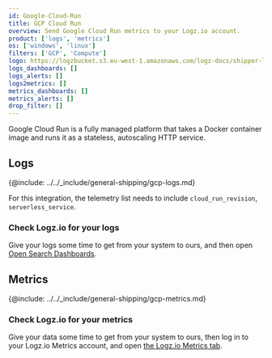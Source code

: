 ```yaml
---
id: Google-Cloud-Run
title: GCP Cloud Run
overview: Send Google Cloud Run metrics to your Logz.io account.
product: ['logs', 'metrics']
os: ['windows', 'linux']
filters: ['GCP', 'Compute']
logo: https://logzbucket.s3.eu-west-1.amazonaws.com/logz-docs/shipper-logos/cloudrun.png
logs_dashboards: []
logs_alerts: []
logs2metrics: []
metrics_dashboards: []
metrics_alerts: []
drop_filter: []
---
```



Google Cloud Run is a fully managed platform that takes a Docker container image and runs it as a stateless, autoscaling HTTP service. 

## Logs

{@include: ../../_include/general-shipping/gcp-logs.md}   

For this integration, the telemetry list needs to include `cloud_run_revision`, `serverless_service`.

### Check Logz.io for your logs

Give your logs some time to get from your system to ours, and then open [Open Search Dashboards](https://app.logz.io/#/dashboard/osd).

## Metrics

{@include: ../../_include/general-shipping/gcp-metrics.md}


### Check Logz.io for your metrics

Give your data some time to get from your system to ours, then log in to your Logz.io Metrics account, and open [the Logz.io Metrics tab](https://app.logz.io/#/dashboard/metrics/).